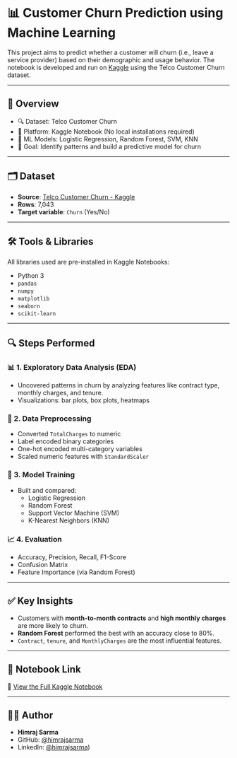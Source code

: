 # 📊 Customer Churn Prediction using Machine Learning

This project aims to predict whether a customer will churn (i.e., leave a service provider) based on their demographic and usage behavior. The notebook is developed and run on [Kaggle](https://www.kaggle.com/) using the Telco Customer Churn dataset.

---

## 📌 Overview

- 🔍 Dataset: Telco Customer Churn  
- 📍 Platform: Kaggle Notebook (No local installations required)
- 🔧 ML Models: Logistic Regression, Random Forest, SVM, KNN
- 🎯 Goal: Identify patterns and build a predictive model for churn

---

## 🗂️ Dataset

- **Source**: [Telco Customer Churn - Kaggle](https://www.kaggle.com/datasets/blastchar/telco-customer-churn)
- **Rows**: 7,043
- **Target variable**: `Churn` (Yes/No)

---

## 🛠️ Tools & Libraries

All libraries used are pre-installed in Kaggle Notebooks:

- Python 3
- `pandas`
- `numpy`
- `matplotlib`
- `seaborn`
- `scikit-learn`

---

## 🔍 Steps Performed

### 📊 1. Exploratory Data Analysis (EDA)
- Uncovered patterns in churn by analyzing features like contract type, monthly charges, and tenure.
- Visualizations: bar plots, box plots, heatmaps

### 🧹 2. Data Preprocessing
- Converted `TotalCharges` to numeric
- Label encoded binary categories
- One-hot encoded multi-category variables
- Scaled numeric features with `StandardScaler`

### 🤖 3. Model Training
- Built and compared:
  - Logistic Regression
  - Random Forest
  - Support Vector Machine (SVM)
  - K-Nearest Neighbors (KNN)

### 📈 4. Evaluation
- Accuracy, Precision, Recall, F1-Score
- Confusion Matrix
- Feature Importance (via Random Forest)

---

## ✅ Key Insights

- Customers with **month-to-month contracts** and **high monthly charges** are more likely to churn.
- **Random Forest** performed the best with an accuracy close to 80%.
- `Contract`, `tenure`, and `MonthlyCharges` are the most influential features.

---

## 📎 Notebook Link

🔗 [View the Full Kaggle Notebook](https://www.kaggle.com/code/himrajsarma/customer-churn-prediction)

---

## 👨‍💻 Author

- **Himraj Sarma**
- GitHub: [@himrajsarma](https://github.com/himrajsarma)
- LinkedIn: [@himrajsarma](https://www.linkedin.com/in/himraj-sarma))
